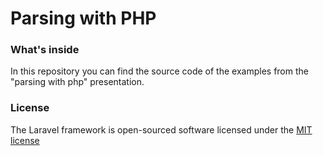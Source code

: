 # Parsing with PHP

### What's inside

In this repository you can find the source code of the examples from the "parsing with php" presentation.

### License

The Laravel framework is open-sourced software licensed under the [MIT license](http://opensource.org/licenses/MIT)